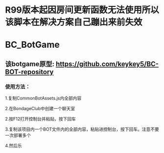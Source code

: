 # R99版本起因房间更新函数无法使用所以该脚本在解决方案自己蹦出来前失效
# BC_BotGame
## 该botgame原型: https://github.com/keykey5/BC-BOT-repository
### 使用方法：

1.复制CommonBotAssets.js内全部内容

2.在BondageClub中创建一个聊天室

2.按F12打开控制台并粘贴，按下回车

3.复制该项目内一个BOT文件内的全部内容，粘贴进控制台，按下回车。注意不要一次部署多个

4.然后乐
